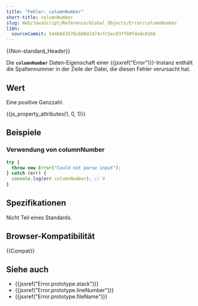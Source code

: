 ```yaml
---
title: "Fehler: columnNumber"
short-title: columnNumber
slug: Web/JavaScript/Reference/Global_Objects/Error/columnNumber
l10n:
  sourceCommit: 544b843570cb08d1474cfc5ec03ffb9f4edc0166
---
```


{{Non-standard_Header}}

Die **`columnNumber`** Daten-Eigenschaft einer {{jsxref("Error")}}-Instanz enthält die Spaltennummer in der Zeile der Datei, die diesen Fehler verursacht hat.

## Wert

Eine positive Ganzzahl.

{{js_property_attributes(1, 0, 1)}}

## Beispiele

### Verwendung von columnNumber

```js
try {
  throw new Error("Could not parse input");
} catch (err) {
  console.log(err.columnNumber); // 9
}
```

## Spezifikationen

Nicht Teil eines Standards.

## Browser-Kompatibilität

{{Compat}}

## Siehe auch

- {{jsxref("Error.prototype.stack")}}
- {{jsxref("Error.prototype.lineNumber")}}
- {{jsxref("Error.prototype.fileName")}}
